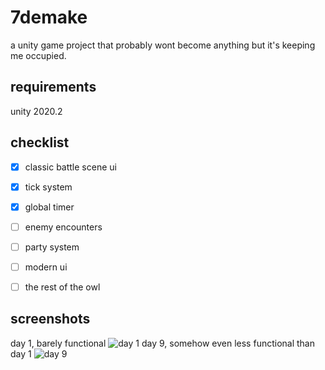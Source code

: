 # 7demake
a unity game project that probably wont become anything but it's keeping me occupied.

## requirements
unity 2020.2

## checklist

 - [x] classic battle scene ui
 - [x] tick system
 - [x] global timer
 - [ ] enemy encounters
 - [ ] party system
 - [ ] modern ui
 - [ ] the rest of the owl

 
## screenshots
day 1, barely functional
![day 1](https://i.imgur.com/eCfmqsU.png)
day 9, somehow even less functional than day 1
![day 9](https://i.imgur.com/1Q8uIku.png)
